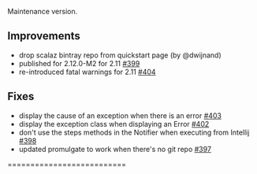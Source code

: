 Maintenance version.

## Improvements

 * drop scalaz bintray repo from quickstart page (by @dwijnand)
 * published for 2.12.0-M2 for 2.11 [#399](http://github.com/etorreborre/specs2/issues/399)
 * re-introduced fatal warnings for 2.11 [#404](http://github.com/etorreborre/specs2/issues/404)
 
## Fixes 

 * display the cause of an exception when there is an error [#403](http://github.com/etorreborre/specs2/issues/403)
 * display the exception class when displaying an Error [#402](http://github.com/etorreborre/specs2/issues/402)
 * don't use the steps methods in the Notifier when executing from Intellij [#398](http://github.com/etorreborre/specs2/issues/398)
 * updated promulgate to work when there's no git repo [#397](http://github.com/etorreborre/specs2/issues/397)

==========================
